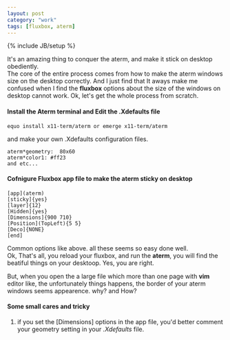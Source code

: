 ```yaml
---
layout: post
category: "work"
tags: [fluxbox, aterm]
---
```

{% include JB/setup %}

It's an amazing thing to conquer the aterm, and make it stick on desktop obediently.  
The core of the entire process comes from how to make the aterm windows size on the desktop correctly. And I just find that It aways make me confused when I find the **fluxbox** options about the size of the windows on desktop cannot work.  Ok, let's get the whole process from scratch.   
#### Install the Aterm terminal and Edit the .Xdefaults file ####     

    equo install x11-term/aterm or emerge x11-term/aterm

and make your own .Xdefaults configuration files.  

    aterm*geometry:  80x60
    aterm*color1: #ff23
    and etc...

#### Cofnigure Fluxbox app file to make the aterm sticky on desktop ####   

    [app](aterm)
    [sticky]{yes}
    [layer]{12}
    [Hidden]{yes}
    [Dimensions]{900 710}
    [Position](TopLeft){5 5}
    [Deco]{NONE}
    [end]

Common options like above. all these seems so easy done well.  
Ok, That's all, you reload your fluxbox, and run the **aterm**, you will find the beatiful things on your desktoop. Yes, you are right.  

But, when you open the a large file which more than one page with **vim** editor like, the unfortunately things happens, the border of your aterm windows seems appearence. why? and How?  
#### Some small cares and tricky ####    
1.  if you set the \[Dimensions\] options in the app file, you'd better comment your geometry setting in your *.Xdefaults* file.  

